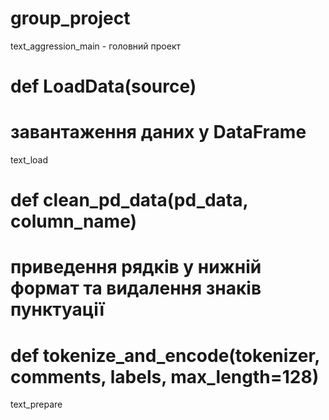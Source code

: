 # group_project

text_aggression_main  - головний проект

#   def LoadData(source)
#   завантаження даних у DataFrame
text_load

#   def clean_pd_data(pd_data, column_name)
#   приведення рядків у нижній формат та видалення знаків пунктуації
#   def tokenize_and_encode(tokenizer, comments, labels, max_length=128)
text_prepare
